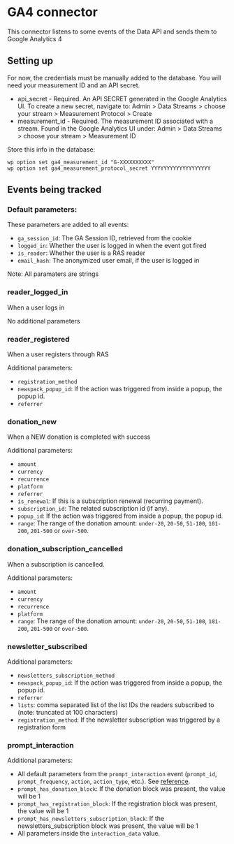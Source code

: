 # GA4 connector

This connector listens to some events of the Data API and sends them to Google Analytics 4

## Setting up

For now, the credentials must be manually added to the database. You will need your measurement ID and an API secret.

* api_secret - Required. An API SECRET generated in the Google Analytics UI. To create a new secret, navigate to:
    Admin > Data Streams > choose your stream > Measurement Protocol > Create
* measurement_id - Required. The measurement ID associated with a stream. Found in the Google Analytics UI under:
    Admin > Data Streams > choose your stream > Measurement ID

Store this info in the database:
```
wp option set ga4_measurement_id "G-XXXXXXXXXX"
wp option set ga4_measurement_protocol_secret YYYYYYYYYYYYYYYYYYY
```

## Events being tracked

### Default parameters:

These parameters are added to all events:

* `ga_session_id`: The GA Session ID, retrieved from the cookie
* `logged_in`: Whether the user is logged in when the event got fired
* `is_reader`: Whether the user is a RAS reader
* `email_hash`: The anonymized user email, if the user is logged in

Note: All paramaters are strings

### reader_logged_in

When a user logs in

No additional parameters

### reader_registered

When a user registers through RAS

Additional parameters:

* `registration_method`
* `newspack_popup_id`: If the action was triggered from inside a popup, the popup id.
* `referrer`

### donation_new

When a NEW donation is completed with success

Additional parameters:

* `amount`
* `currency`
* `recurrence`
* `platform`
* `referrer`
* `is_renewal`: If this is a subscription renewal (recurring payment).
* `subscription_id`: The related subscription id (if any).
* `popup_id`: If the action was triggered from inside a popup, the popup id.
* `range`: The range of the donation amount: `under-20`, `20-50`, `51-100`, `101-200`, `201-500` or `over-500`.

### donation_subscription_cancelled

When a subscription is cancelled.

Additional parameters:

* `amount`
* `currency`
* `recurrence`
* `platform`
* `range`: The range of the donation amount: `under-20`, `20-50`, `51-100`, `101-200`, `201-500` or `over-500`.

### newsletter_subscribed

Additional parameters:

* `newsletters_subscription_method`
* `newspack_popup_id`: If the action was triggered from inside a popup, the popup id.
* `referrer`
* `lists`: comma separated list of the list IDs the readers subscribed to (note: truncated at 100 characters)
* `registration_method`: If the newsletter subscription was triggered by a registration form

### prompt_interaction

Additional parameters:

* All default parameters from the `prompt_interaction` event (`prompt_id`, `prompt_frequency`, `action`, `action_type`, etc.). See [reference](../../README.md#prompt_interaction).
* `prompt_has_donation_block`: If the donation block was present, the value will be 1
* `prompt_has_registration_block`: If the registration block was present, the value will be 1
* `prompt_has_newsletters_subscription_block`: If the newsletters_subscription block was present, the value will be 1
* All parameters inside the `interaction_data` value.
